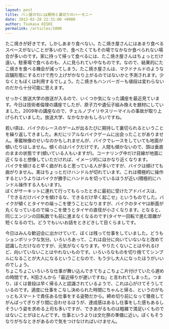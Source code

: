 ```yaml
---
layout: post
title: パン屋の匂いは期待と裏切りのハーモニー
date: 2012-02-28 22:31:00 +0900
author: Tsukasa OISHI
permalink: /articles/1000
---
```



たこ焼きが好きです。しかしあまり食べない。たこ焼き屋さんにはあまり食べるスペースがないことが多いので、食べたくてもその場でなかなか食べられない場合が多いのです。家に持って帰って食べるには、たこ焼き屋さんはちょっとだけ遠い。駐車場で食べるのも、人に見られていやなものです。なので、結果的にたこ焼きを食べる機会が減ってしまう。たこ焼き屋さんは、マクドナルドのような店舗形態にするだけで売り上げがかなり上がるのではないかと予測されます。少なくともぼくは利用するでしょう。たこ焼きもハンバーガーも値段は変わらないのだから十分可能に思えます。  

せっかく放送大学の放送が入るので、いくつか気になった講座を最近見ています。今日は技術者倫理の講座でしたが、原子力や遺伝子組み換えを題材にしていました。2009年の講座なので、チェルノブイリやスリーマイルの事故が取り上げられていました。放送大学、なかなかおもしろいですね。  

若い頃は、バイクのレースのゲームが出るたびに期待して裏切られるということを繰り返してきました。未だにリアルなバイクゲームに出会ったことがありません。車載映像のせいなのかもしれませんが、バイクでレースをしていても地面が傾いたりはしません。傾くのはバイクだけです。人間も傾かないので、頭は垂直のままの状態です(傾いている人もいますが)。コーナリング中だけ目線が地面に近くなると想像していただければ、イメージ的にはかなり近くなります。  
バイクを傾けると早く曲がれると思っている人が多いですが、バイクは傾けても曲がりません。実はちょっとだけハンドルが切れています。これは積極的に操作するというよりはバイクが勝手にハンドルを切っているほうが近い(積極的にハンドル操作する人もいます)。  
ぼくがサーキットに連れて行ってもらったときに最初に受けたアドバイスは、「できるだけバイクを傾けるな、できるだけ早く起こせ」というものでした。バイクが傾くとタイヤの端っこを使うことになりますが、バイクのタイヤは断面が丸くなっているので端っこを使うとタイヤの直径が小さくなります。となると、同じエンジンの回転数でも前に進まなくなるのです(タイヤ一回転で進む距離が短くなるので)。どうでもいいお話をときどきして目くらましです。  

今日はみんな歓迎会に出かけていて、ぼくは残って仕事をしていました。どうもションボリックな気分。いろいろあって、これは自分に向いていないなと改めて認識しただけなのですが、元気がなくなります。やりたくないことはやれるけど、向いていないことはやれないものです。いろいろなものを切り捨ててシンプルになることが大人になるということなので、もう少し大人になったほうがいいのでしょう。  
ちょこちょこいろいろな仕事が舞い込んできてちょこちょこ片付けていたら遅めの時間です。K田さんから「最近帰りが遅いですね」と言われてしまった。つまり、ぼくは普段は早く帰る人と認識されているようで、これは心がけてそうしているのです。適度に仕事をこなし決められた時間にちゃんと帰る、というのがもっともスマートで責任ある仕事をする姿勢だから。締め切り前になって徹夜してがんばってぎりぎり間に合わせるほうが、達成感はあるし仕事をした感もあるしそういう姿を求める上司も多いですが、できあがるものは粗雑で満足いくものではないことがほとんどです。仕事というよりは文化祭の準備に近い。ぼくもそうなりがちなときがあるので気をつけなければいけません。  

